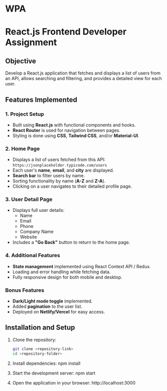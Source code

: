 # WPA

# React.js Frontend Developer Assignment

## Objective
Develop a React.js application that fetches and displays a list of users from an API, allows searching and filtering, and provides a detailed view for each user.

## Features Implemented

### 1. Project Setup
- Built using **React.js** with functional components and hooks.
- **React Router** is used for navigation between pages.
- Styling is done using **CSS**, **Tailwind CSS**, and/or **Material-UI**.

### 2. Home Page
- Displays a list of users fetched from this API:  
  `https://jsonplaceholder.typicode.com/users`
- Each user's **name**, **email**, and **city** are displayed.
- **Search bar** to filter users by name.
- Sorting functionality by name (**A-Z** and **Z-A**).
- Clicking on a user navigates to their detailed profile page.

### 3. User Detail Page
- Displays full user details:
  - Name
  - Email
  - Phone
  - Company Name
  - Website
- Includes a **"Go Back"** button to return to the home page.

### 4. Additional Features
- **State management** implemented using React Context API / Redux.
- Loading and error handling while fetching data.
- Fully responsive design for both mobile and desktop.

### Bonus Features
- **Dark/Light mode toggle** implemented.
- Added **pagination** to the user list.
- Deployed on **Netlify/Vercel** for easy access.

## Installation and Setup

1. Clone the repository:
   ```bash
   git clone <repository-link>
   cd <repository-folder>

2. Install dependencies:
    npm install

3. Start the development server:
    npm start

4. Open the application in your browser:
    http://localhost:3000
